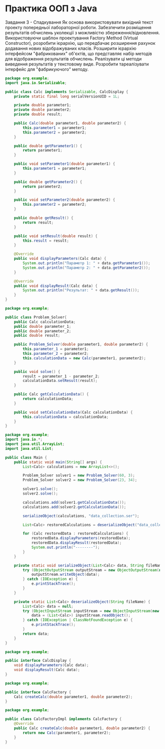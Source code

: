 # Практика ООП з Java
Завдання 3 - Спадкування
Як основа використовувати вихідний текст проекту попередньої лабораторної роботи. Забезпечити розміщення результатів обчислень уколекції з можливістю збереження/відновлення.
Використовуючи шаблон проектування Factory Method (Virtual Constructor), розробити ієрархію, що передбачає розширення рахунок додавання нових відображуваних класів.
Розширити ієрархію інтерфейсом "фабрикованих" об'єктів, що представляє набір методів для відображення результатів обчислень.
Реалізувати ці методи виведення результатів у текстовому виде.
Розробити тареалізувати інтерфейс для "фабрикуючого" методу.
```java
package org.example;
import java.io.Serializable;

public class Calc implements Serializable, CalcDisplay {
    private static final long serialVersionUID = 1L;

    private double parameter1;
    private double parameter2;
    private double result;

    public Calc(double parameter1, double parameter2) {
        this.parameter1 = parameter1;
        this.parameter2 = parameter2;
    }

    public double getParameter1() {
        return parameter1;
    }

    public void setParameter1(double parameter1) {
        this.parameter1 = parameter1;
    }

    public double getParameter2() {
        return parameter2;
    }

    public void setParameter2(double parameter2) {
        this.parameter2 = parameter2;
    }

    public double getResult() {
        return result;
    }

    public void setResult(double result) {
        this.result = result;
    }

    @Override
    public void displayParameters(Calc data) {
        System.out.println("Параметр 1: " + data.getParameter1());
        System.out.println("Параметр 2: " + data.getParameter2());
    }

    @Override
    public void displayResult(Calc data) {
        System.out.println("Результат: " + data.getResult());
    }
}
```
```java
package org.example;

public class Problem_Solver{
    public Calc calculationData;
    public double parameter_1;
    public double parameter_2;
    public double result;

    public Problem_Solver(double parameter1, double parameter2) {
        this.parameter_1 = parameter1;
        this.parameter_2 = parameter2;
        this.calculationData = new Calc(parameter1, parameter2);
    }

    public void solve() {
        result = parameter_1 - parameter_2;
        calculationData.setResult(result);
    }

    public Calc getCalculationData() {
        return calculationData;
    }

    public void setCalculationData(Calc calculationData) {
        this.calculationData = calculationData;
    }
}
```
```java
package org.example;
import java.io.*;
import java.util.ArrayList;
import java.util.List;

public class Main {
    public static void main(String[] args) {
        List<Calc> calculations = new ArrayList<>();

        Problem_Solver solver1 = new Problem_Solver(60, 3);
        Problem_Solver solver2 = new Problem_Solver(23, 34);

        solver1.solve();
        solver2.solve();

        calculations.add(solver1.getCalculationData());
        calculations.add(solver2.getCalculationData());

        serializeObject(calculations, "data_collection.ser");

        List<Calc> restoredCalculations = deserializeObject("data_collection.ser");

        for (Calc restoredData : restoredCalculations) {
            restoredData.displayParameters(restoredData);
            restoredData.displayResult(restoredData);
            System.out.println("--------");
        }
    }

    private static void serializeObject(List<Calc> data, String fileName) {
        try (ObjectOutputStream outputStream = new ObjectOutputStream(new FileOutputStream(fileName))) {
            outputStream.writeObject(data);
        } catch (IOException e) {
            e.printStackTrace();
        }
    }

    private static List<Calc> deserializeObject(String fileName) {
        List<Calc> data = null;
        try (ObjectInputStream inputStream = new ObjectInputStream(new FileInputStream(fileName))) {
            data = (List<Calc>) inputStream.readObject();
        } catch (IOException | ClassNotFoundException e) {
            e.printStackTrace();
        }
        return data;
    }
}
```
```java
package org.example;

public interface CalcDisplay {
    void displayParameters(Calc data);
    void displayResult(Calc data);
}
```
```java
package org.example;

public interface CalcFactory {
    Calc createCalc(double parameter1, double parameter2);
}
```
```java
package org.example;

public class CalcFactoryImpl implements CalcFactory {
    @Override
    public Calc createCalc(double parameter1, double parameter2) {
        return new Calc(parameter1, parameter2);
    }
}
```

